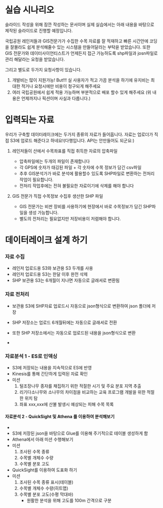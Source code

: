 # 실습 시나리오

슬라이드 작성을 위해 잠깐 작성하는 문서이며 실제 실습에서는 아래 내용을 바탕으로 제작된 슬라이드로 진행할 예정입니다.

국립공원 레인저들과 GIS전문가가 수집한 수목 자료를 잘 적재하고 빠른 시간안에
코딩을 잘몰라도 쉽게 분석해줄수 있는 시스템을 만들어달라는 부탁읃 받았습니다.
또한 GIS 전문가와 데이터사이언티스트가 언제든지 접근 가능하도록
shp파일과 josn파일로 관리 해달라는 요청을 받았습니다.

그리고 별도로 두가지 요청사항이 있습니다.
1. 개발비는 많이 지원가능! But!!! 실 사용자가 적고 가끔 분석을 하기에 유지비는 최대한 적거나 요청시에만 비용이 청구되게 해주세요
2. 여러 국립공원에서 쉽게 적용 가능하며 부분적으로 배포 할수 있게 해주세요
(위 내용은 언제까지나 픽션이며 사실과 다릅니다.)

# 입력되는 자료

우리가 구축할 데이터레이크에는 두가지 종류의 자료가 들어옵니다.
자료는 업로더가 직접 S3에 업로드 해준다고 하네요!(다행입니다. API는 안만들어도 되군요:)

1. 레인저들이 산에서 수목좌표를 직접 취득한 자료의 압축파일
    - 압축파일에는 두개의 파일이 존재합니다
    - 각 GPS에 숫자가 태깅된 파일 + 각 숫자에 수목 정보가 담긴 csv파일
    - 추후 GIS분석가가 바로 분석에 활용할수 있도록 SHP파일로 변환하는 전처리 작업이 필요합니다.
    - 전처리 작업후에는 전혀 불필요한 자료이기에 삭제를 해야 합니다

2. GIS 전문가 직접 수목정보 수집후 생산한 SHP 파일
    - GIS 전문가는 비싼 장비를 사용하기에 현장에서 바로 수목정보가 담긴 SHP파일을 생성 가능합니다.
    - 별도의 전처리는 필요없지만 저장비용이 저렴해야 합니다.


# 데이터레이크 설계 하기

### 자료 수집
- 레인저 업로드용 S3와 보관용 S3 두개를 사용
- 레인저 업로드용 S3는 한달 이후 완전 삭제
- SHP 보관용 S3는 6개월이 지나면 자동으로 글래셔로 변환됨

### 자료 전처리
- 보관용 S3에 SHP자료 업로드시 자동으로 json형식으로 변환하여 json 폴더에 저장

- SHP 저장소는 업로드 6개월뒤에는 자동으로 글래셔로 전환
- 또한 SHP 저장소에서는 자동으로 업로드된 내용을 json형식으로 변환
-

### 자료분석 1 - ES로 인덱싱
- S3에 저장되는 내용을 지속적으로 ES에 반영
- Kinesis를 통해 간단하게 입력된 자료 확인
- 미션
    1. 털조장나무 종자를 채집하기 위한 적절한 시기 및 주요 분포 지역 추출
    2. 리기다소나무와 소나무의 차이점을 비교하는 교육 프로그램 개발을 위한 적절한 위치 탐
    3. 좌표 xxx,xxx에 산불 발생시 예상되는 피해 수목 목록


#### 자료분석 2 - QuickSight 및 Athena 를 이용하여 분석해보기
-
- S3에 저장된 json을 바탕으로 Glue를 이용해 주기적으로 테이블 생성하게 함
- Athena에서 아래 미션 수행해보기
- 미션
    1. 조사된 수목 종류
    2. 수목별 개체수 수량
    2. 수목별 분포 고도
- QuickSight를 이용하여 도표화 하기
- 미션
    1. 조사된 수목 종류 표시(테이블)
    2. 수목별 개체수 수량(히트맵)
    3. 수목별 분포 고도(수평 막대바)
        - 원활한 분석을 위해 고도를 100m 간격으로 구분


